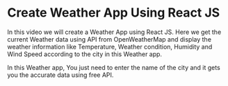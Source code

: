 # Create Weather App Using React JS

In this video we will create a Weather App using React JS. Here we get the current Weather data using API from OpenWeatherMap and display the weather information like Temperature, Weather condition, Humidity and Wind Speed according to the city in this Weather app.

In this Weather app, You just need to enter the name of the city and it gets you the accurate data using free API.
